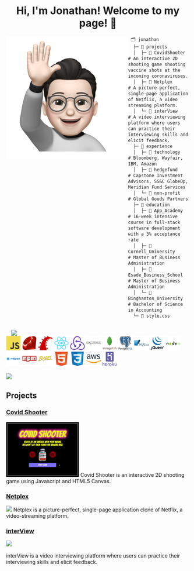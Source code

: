 <h1 align="center">Hi, I'm Jonathan! Welcome to my page! 👋 </h1>

<img align="left" src="./jonathan.png" width="335" height="335">

```
 🗂️ jonathan 
  ├─ 📁 projects  
  │  ├─ 📁 CovidShooter            # An interactive 2D shooting game shooting vaccine shots at the incoming coronaviruses.
  │  ├─ 📁 Netplex                 # A picture-perfect, single-page application of Netflix, a video streaming platform.
  │  └─ 📁 interView               # A video interviewing platform where users can practice their interviewing skills and elicit feedback.
  ├─ 📁 experience 
  │  ├─ 📄 technology              # Bloomberg, Wayfair, IBM, Amazon
  │  ├─ 📄 hedgefund               # Capstone Investment Advisors, SS&C GlobeOp, Meridian Fund Services
  │  └─ 📄 non-profit              # Global Goods Partners
  ├─ 📁 education 
  │  ├─ 📄 App_Academy             # 16-week intensive course in full-stack software development with a 3% acceptance rate
  │  ├─ 📄 Cornell_University      # Master of Business Administration 
  │  ├─ 📄 Esade_Business_School   # Master of Business Administration 
  │  └─ 📄 Binghamton_University   # Bachelor of Science in Accounting
  └─ 📄 style.css
```
<br />

<img width="490" align="right" src="https://github-readme-stats.vercel.app/api?username=hwkcode&show_icons=true&hide_border=true&count_private=true&include_all_commits=true&theme=great-gatsby" />

<code><img height="40" src="https://raw.githubusercontent.com/devicons/devicon/master/icons/javascript/javascript-original.svg" alt="javascript"></code>
<code><img height="40" src="https://raw.githubusercontent.com/devicons/devicon/master/icons/ruby/ruby-original.svg" alt="ruby"></code>
<code><img height="40" src="https://raw.githubusercontent.com/devicons/devicon/master/icons/rails/rails-plain.svg" alt="rails"></code>
<code><img height="40" src="https://raw.githubusercontent.com/devicons/devicon/master/icons/react/react-original.svg" alt="react.js"></code>
<code><img height="40" src="https://raw.githubusercontent.com/devicons/devicon/master/icons/redux/redux-original.svg" alt="redux"></code>
<code><img height="40" src="https://raw.githubusercontent.com/devicons/devicon/master/icons/express/express-original-wordmark.svg" alt="express"></code>
<code><img height="40" src="https://raw.githubusercontent.com/devicons/devicon/master/icons/mongodb/mongodb-original-wordmark.svg" alt="mongodb"></code>
<code><img height="40" src="https://raw.githubusercontent.com/devicons/devicon/master/icons/postgresql/postgresql-original-wordmark.svg" alt="postgresql"></code>
<code><img height="40" src="https://raw.githubusercontent.com/devicons/devicon/master/icons/sqlite/sqlite-original-wordmark.svg" alt="sqlite"></code>
<code><img height="40" src="https://raw.githubusercontent.com/devicons/devicon/master/icons/jquery/jquery-original-wordmark.svg" alt="jquery"></code>
<code><img height="40" src="https://raw.githubusercontent.com/devicons/devicon/master/icons/nodejs/nodejs-original-wordmark.svg" alt="nodejs"></code>
<code><img height="40" src="https://raw.githubusercontent.com/devicons/devicon/master/icons/webpack/webpack-original-wordmark.svg" alt="webpack"></code>
<code><img height="40" src="https://raw.githubusercontent.com/devicons/devicon/master/icons/npm/npm-original-wordmark.svg" alt="npm"></code>
<code><img height="40" src="https://raw.githubusercontent.com/devicons/devicon/master/icons/babel/babel-original.svg" alt="babel"></code>
<code><img height="40" src="https://github.com/devicons/devicon/blob/master/icons/html5/html5-original.svg" alt="html5"></code>
<code><img height="40" src="https://raw.githubusercontent.com/devicons/devicon/master/icons/css3/css3-original.svg" alt="css3"></code>
<code><img height="40" src="https://raw.githubusercontent.com/devicons/devicon/master/icons/amazonwebservices/amazonwebservices-original-wordmark.svg" alt="amazonwebservices"></code>
<code><img height="40" src="https://raw.githubusercontent.com/devicons/devicon/master/icons/heroku/heroku-plain-wordmark.svg" alt="heroku"></code>
<br/><br/>
<img src="https://visitor-badge.deta.dev/badge?page_id=hwkcode.visitor-badge"/> 
<br/>

## Projects

### [Covid Shooter](https://hwkcode.github.io/CovidShooter/)
<img src="./gameplay.gif" width="200"/> 
Covid Shooter is an interactive 2D shooting game using Javascript and HTML5 Canvas.

### [Netplex](https://netplex-app.herokuapp.com/#/)
<img src="./netplex.gif" width="200"/> 
Netplex is a picture-perfect, single-page application clone of Netflix, a video-streaming platform.

### [interView](https://interview-mern.herokuapp.com/#/)
<img src="./interView.gif" width="200"/> 

interView is a video interviewing platform where users can practice their interviewing skills and elicit feedback.
